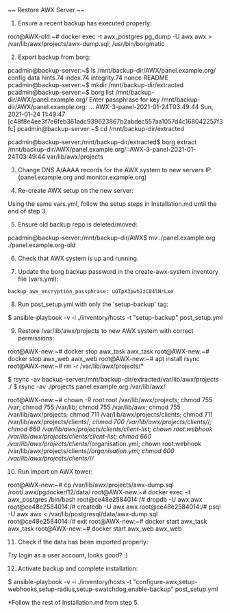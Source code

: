 
~~ Restore AWX Server ~~

1) Ensure a recent backup has executed properly:

root@AWX-old:~# docker exec -t awx_postgres pg_dump -U awx awx > /var/lib/awx/projects/awx-dump.sql; /usr/bin/borgmatic


2) Export backup from borg:

pcadmin@backup-server:~$ ls /mnt/backup-dir/AWX/panel.example.org/
config  data  hints.74  index.74  integrity.74  nonce  README
pcadmin@backup-server:~$ mkdir /mnt/backup-dir/extracted
pcadmin@backup-server:~$ borg list /mnt/backup-dir/AWX/panel.example.org/
Enter passphrase for key /mnt/backup-dir/AWX/panel.example.org: 
...
AWX-3-panel-2021-01-24T03:49:44      Sun, 2021-01-24 11:49:47 [c48f8e4ee3f7e6feb361adc939623867b2abdec557aa1057d4c168042257f3fc]
pcadmin@backup-server:~$ cd /mnt/backup-dir/extracted

pcadmin@backup-server:/mnt/backup-dir/extracted$ borg extract /mnt/backup-dir/AWX/panel.example.org/::AWX-3-panel-2021-01-24T03:49:44 var/lib/awx/projects


3) Change DNS A/AAAA records for the AWX system to new servers IP. (panel.example.org and monitor.example.org)


4) Re-create AWX setup on the new server:

Using the same vars.yml, follow the setup steps in Installation.md until the end of step 3.


5) Ensure old backup repo is deleted/moved:

pcadmin@backup-server:/mnt/backup-dir/AWX$ mv ./panel.example.org ./panel.example.org-old


6) Check that AWX system is up and running.


7) Update the borg backup password in the create-awx-system inventory file (vars.yml):

`backup_awx_encryption_passphrase: uOTpX3pwh2zC04lNrLxe`


8) Run post_setup.yml with only the 'setup-backup' tag:

$ ansible-playbook -v -i ./inventory/hosts -t "setup-backup" post_setup.yml


9) Restore /var/lib/awx/projects to new AWX system with correct permissions:

root@AWX-new:~# docker stop awx_task
awx_task
root@AWX-new:~# docker stop awx_web
awx_web
root@AWX-new:~# apt install rsync
root@AWX-new:~# rm -r /var/lib/awx/projects/*

$ rsync -av backup-server:/mnt/backup-dir/extracted/var/lib/awx/projects ./
$ rsync -av ./projects panel.example.org:/var/lib/awx/

root@AWX-new:~# chown -R root:root /var/lib/awx/projects;
chmod 755 /var;
chmod 755 /var/lib;
chmod 755 /var/lib/awx;
chmod 755 /var/lib/awx/projects;
chmod 711 /var/lib/awx/projects/clients;
chmod 711 /var/lib/awx/projects/clients/*;
chmod 700 /var/lib/awx/projects/clients/*/*;
chmod 660 /var/lib/awx/projects/clients/client-list;
chown root:webhook /var/lib/awx/projects/clients/client-list;
chmod 660 /var/lib/awx/projects/clients/*/organisation.yml;
chown root:webhook /var/lib/awx/projects/clients/*/organisation.yml;
chmod 600 /var/lib/awx/projects/clients/*/*/*


10) Run import on AWX tower:

root@AWX-new:~# cp /var/lib/awx/projects/awx-dump.sql /root/.awx/pgdocker/12/data/
root@AWX-new:~# docker exec -it awx_postgres /bin/bash
root@ce48e2584014:/# dropdb -U awx awx
root@ce48e2584014:/# createdb -U awx awx
root@ce48e2584014:/# psql -U awx awx < /var/lib/postgresql/data/awx-dump.sql
root@ce48e2584014:/# exit
root@AWX-new:~# docker start awx_task
awx_task
root@AWX-new:~# docker start awx_web
awx_web


11) Check if the data has been imported properly:

Try login as a user account, looks good? :)


12) Activate backup and complete installation:

$ ansible-playbook -v -i ./inventory/hosts -t "configure-awx,setup-webhooks,setup-radius,setup-swatchdog,enable-backup" post_setup.yml

*Follow the rest of Installation.md from step 5.

